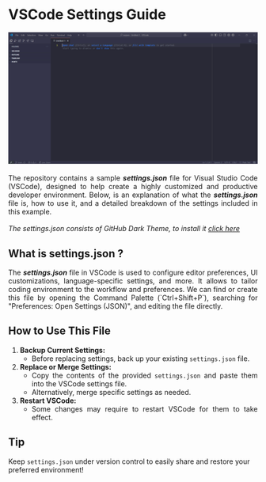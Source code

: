 # VSCode Settings Guide

<div align="center">
  <img src="img/sample.png", width=920></img>
</div>
<br>
<div align="justify">
The repository contains a sample <b><i>settings.json</i></b> file for Visual Studio Code (VSCode), designed to help create a highly customized and productive developer environment. Below, is an explanation of what the <b><i>settings.json</i></b> file is, how to use it, and a detailed breakdown of the settings included in this example. 
<br><br>
<i>The settings.json consists of GitHub Dark Theme, to install it <a href="https://marketplace.visualstudio.com/items?itemName=GitHub.github-vscode-theme">click here</a></i>
</div>

## What is settings.json ?

<div align="justify">
The <b><i>settings.json</i></b> file in VSCode is used to configure editor preferences, UI customizations, language-specific settings, and more. It allows to tailor coding environment to the workflow and preferences. We can find or create this file by opening the Command Palette (`Ctrl+Shift+P`), searching for "Preferences: Open Settings (JSON)", and editing the file directly.
</div>

## How to Use This File

<div align="justify">

1. **Backup Current Settings:**
   - Before replacing settings, back up your existing `settings.json` file.
2. **Replace or Merge Settings:**
   - Copy the contents of the provided `settings.json` and paste them into the VSCode settings file.
   - Alternatively, merge specific settings as needed.
3. **Restart VSCode:**
   - Some changes may require to restart VSCode for them to take effect.
</div>


## Tip
 Keep `settings.json` under version control to easily share and restore your preferred environment!
